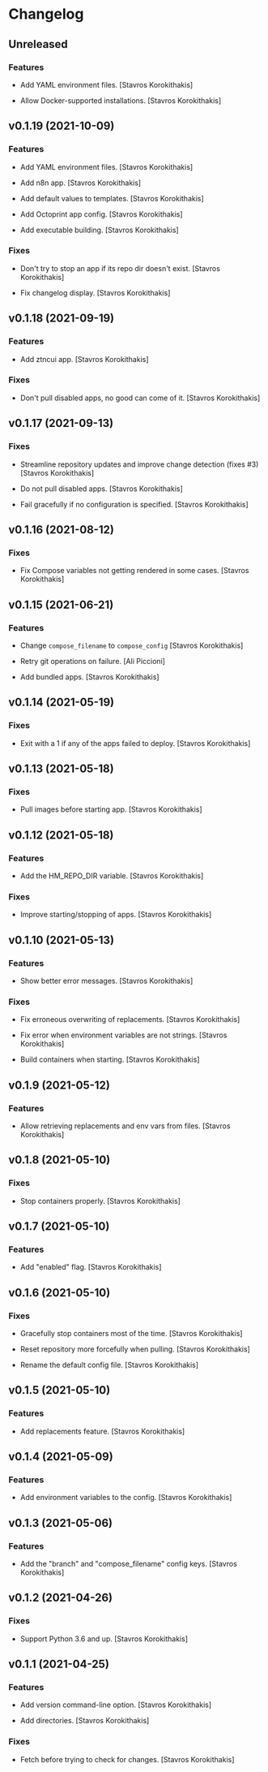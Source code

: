 # Changelog


## Unreleased

### Features

* Add YAML environment files. [Stavros Korokithakis]

* Allow Docker-supported installations. [Stavros Korokithakis]


## v0.1.19 (2021-10-09)

### Features

* Add YAML environment files. [Stavros Korokithakis]

* Add n8n app. [Stavros Korokithakis]

* Add default values to templates. [Stavros Korokithakis]

* Add Octoprint app config. [Stavros Korokithakis]

* Add executable building. [Stavros Korokithakis]

### Fixes

* Don't try to stop an app if its repo dir doesn't exist. [Stavros Korokithakis]

* Fix changelog display. [Stavros Korokithakis]


## v0.1.18 (2021-09-19)

### Features

* Add ztncui app. [Stavros Korokithakis]

### Fixes

* Don't pull disabled apps, no good can come of it. [Stavros Korokithakis]


## v0.1.17 (2021-09-13)

### Fixes

* Streamline repository updates and improve change detection (fixes #3) [Stavros Korokithakis]

* Do not pull disabled apps. [Stavros Korokithakis]

* Fail gracefully if no configuration is specified. [Stavros Korokithakis]


## v0.1.16 (2021-08-12)

### Fixes

* Fix Compose variables not getting rendered in some cases. [Stavros Korokithakis]


## v0.1.15 (2021-06-21)

### Features

* Change `compose_filename` to `compose_config` [Stavros Korokithakis]

* Retry git operations on failure. [Ali Piccioni]

* Add bundled apps. [Stavros Korokithakis]


## v0.1.14 (2021-05-19)

### Fixes

* Exit with a 1 if any of the apps failed to deploy. [Stavros Korokithakis]


## v0.1.13 (2021-05-18)

### Fixes

* Pull images before starting app. [Stavros Korokithakis]


## v0.1.12 (2021-05-18)

### Features

* Add the HM_REPO_DIR variable. [Stavros Korokithakis]

### Fixes

* Improve starting/stopping of apps. [Stavros Korokithakis]


## v0.1.10 (2021-05-13)

### Features

* Show better error messages. [Stavros Korokithakis]

### Fixes

* Fix erroneous overwriting of replacements. [Stavros Korokithakis]

* Fix error when environment variables are not strings. [Stavros Korokithakis]

* Build containers when starting. [Stavros Korokithakis]


## v0.1.9 (2021-05-12)

### Features

* Allow retrieving replacements and env vars from files. [Stavros Korokithakis]


## v0.1.8 (2021-05-10)

### Fixes

* Stop containers properly. [Stavros Korokithakis]


## v0.1.7 (2021-05-10)

### Features

* Add "enabled" flag. [Stavros Korokithakis]


## v0.1.6 (2021-05-10)

### Fixes

* Gracefully stop containers most of the time. [Stavros Korokithakis]

* Reset repository more forcefully when pulling. [Stavros Korokithakis]

* Rename the default config file. [Stavros Korokithakis]


## v0.1.5 (2021-05-10)

### Features

* Add replacements feature. [Stavros Korokithakis]


## v0.1.4 (2021-05-09)

### Features

* Add environment variables to the config. [Stavros Korokithakis]


## v0.1.3 (2021-05-06)

### Features

* Add the "branch" and "compose_filename" config keys. [Stavros Korokithakis]


## v0.1.2 (2021-04-26)

### Fixes

* Support Python 3.6 and up. [Stavros Korokithakis]


## v0.1.1 (2021-04-25)

### Features

* Add version command-line option. [Stavros Korokithakis]

* Add directories. [Stavros Korokithakis]

### Fixes

* Fetch before trying to check for changes. [Stavros Korokithakis]


